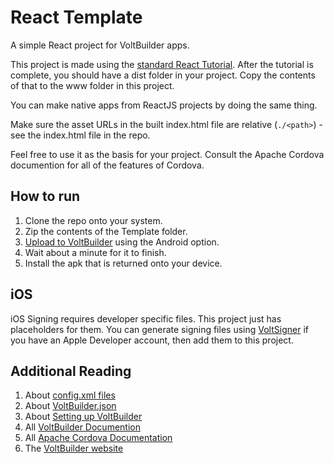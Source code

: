 # React Template
A simple React project for VoltBuilder apps.

This project is made using the [standard React Tutorial](https://reactjs.org/tutorial/tutorial.html).
After the tutorial is complete, you should have a dist folder in your project.
Copy the contents of that to the www folder in this project.

You can make native apps from ReactJS projects by doing the same thing.

Make sure the asset URLs in the built index.html file are relative (`./<path>`) - 
see the index.html file in the repo.

Feel free to use it as the basis for your project.
Consult the Apache Cordova documention for all of the features of Cordova.


## How to run

1. Clone the repo onto your system.
1. Zip the contents of the Template folder.
1. [Upload to VoltBuilder](https://volt.build/upload/) using the Android option.
1. Wait about a minute for it to finish.
1. Install the apk that is returned onto your device.

## iOS

iOS Signing requires developer specific files. This project just has placeholders for them.
You can generate signing files using [VoltSigner](https://volt.build/certificate/) if you have an Apple Developer account,
then add them to this project.

## Additional Reading
1. About [config.xml files](https://cordova.apache.org/docs/en/latest/config_ref/index.html)
1. About [VoltBuilder.json](https://volt.build/docs/set_up/)
1. About [Setting up VoltBuilder](https://volt.build/docs/set_up/)
1. All [VoltBuilder Documention](https://volt.build/docs/all/)
1. All [Apache Cordova Documentation](https://cordova.apache.org/)
1. The [VoltBuilder website](http://volt.build)
